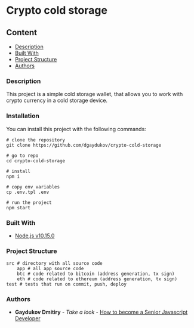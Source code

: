 # Crypto cold storage

## Content
* [Description](#description)
* [Built With](#built-with)
* [Project Structure](#project-structure)
* [Authors](#authors)

### Description

This project is a simple cold storage wallet, that allows you to work with crypto currency in a cold storage device.


### Installation

You can install this project with the following commands:
```shell
# clone the repository
git clone https://github.com/dgaydukov/crypto-cold-storage

# go to repo
cd crypto-cold-storage

# install
npm i

# copy env variables
cp .env.tpl .env

# run the project
npm start
```



### Built With

* [Node.js v10.15.0](https://nodejs.org/fr/blog/release/v10.15.0/)


### Project Structure
```
src # directory with all source code
    app # all app source code
    btc # code related to bitcoin (address generation, tx sign)
    eth # code related to ethereum (address generation, tx sign)
test # tests that run on commit, push, deploy
```


### Authors

* **Gaydukov Dmitiry** - *Take a look* - [How to become a Senior Javascript Developer](https://github.com/dgaydukov/how-to-become-a-senior-js-developer)